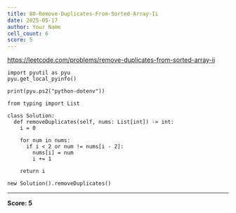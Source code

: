 ```yaml
---
title: 80-Remove-Duplicates-From-Sorted-Array-Ii
date: 2025-05-17
author: Your Name
cell_count: 6
score: 5
---
```


https://leetcode.com/problems/remove-duplicates-from-sorted-array-ii


```
import pyutil as pyu
pyu.get_local_pyinfo()
```


```
print(pyu.ps2("python-dotenv"))
```


```
from typing import List
```


```
class Solution:
  def removeDuplicates(self, nums: List[int]) -> int:
    i = 0

    for num in nums:
      if i < 2 or num != nums[i - 2]:
        nums[i] = num
        i += 1

    return i
```


```
new Solution().removeDuplicates()
```


---
**Score: 5**